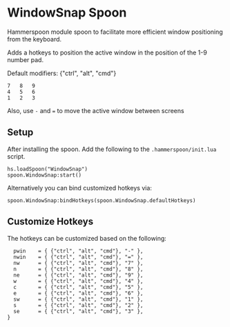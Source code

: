 # WindowSnap Spoon

Hammerspoon module spoon to facilitate more efficient window positioning from the keyboard.

Adds a hotkeys to position the active window in the position of the 1-9 number pad.

Default modifiers: {"ctrl", "alt", "cmd"}

```
7   8   9
4   5   6
1   2   3
```
Also, use `-` and `=` to move the active window between screens

## Setup

After installing the spoon.  Add the following to the `.hammerspoon/init.lua` script.
```
hs.loadSpoon("WindowSnap")
spoon.WindowSnap:start()
```

Alternatively you can bind customized hotkeys via:
```
spoon.WindowSnap:bindHotkeys(spoon.WindowSnap.defaultHotkeys)
```

## Customize Hotkeys

The hotkeys can be customized based on the following:

```{
  pwin    = { {"ctrl", "alt", "cmd"}, "-" },
  nwin    = { {"ctrl", "alt", "cmd"}, "=" },
  nw      = { {"ctrl", "alt", "cmd"}, "7" },
  n       = { {"ctrl", "alt", "cmd"}, "8" },
  ne      = { {"ctrl", "alt", "cmd"}, "9" },
  w       = { {"ctrl", "alt", "cmd"}, "4" },
  c       = { {"ctrl", "alt", "cmd"}, "5" },
  e       = { {"ctrl", "alt", "cmd"}, "6" },
  sw      = { {"ctrl", "alt", "cmd"}, "1" },
  s       = { {"ctrl", "alt", "cmd"}, "2" },
  se      = { {"ctrl", "alt", "cmd"}, "3" },
}
```